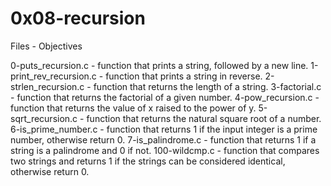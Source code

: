 # 0x08-recursion

Files - Objectives

0-puts_recursion.c - function that prints a string, followed by a new line.
1-print_rev_recursion.c - function that prints a string in reverse.
2-strlen_recursion.c - function that returns the length of a string.
3-factorial.c - function that returns the factorial of a given number.
4-pow_recursion.c - function that returns the value of x raised to the power of y.
5-sqrt_recursion.c - function that returns the natural square root of a number.
6-is_prime_number.c - function that returns 1 if the input integer is a prime number, otherwise return 0.
7-is_palindrome.c - function that returns 1 if a string is a palindrome and 0 if not.
100-wildcmp.c - function that compares two strings and returns 1 if the strings can be considered identical, otherwise return 0.
